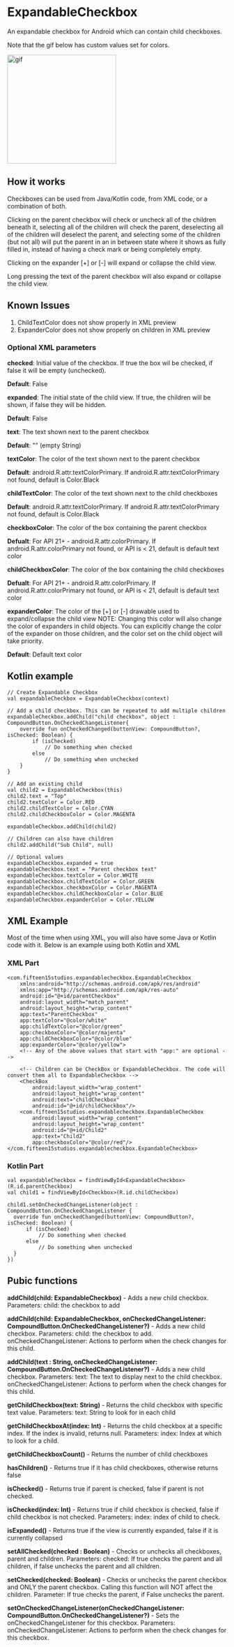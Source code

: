 # ExpandableCheckbox
An expandable checkbox for Android which can contain child checkboxes.

Note that the gif below has custom values set for colors.

<img src="https://raw.githubusercontent.com/Fifteen15Studios/ExpandableCheckbox/master/2020_02_28_164500.gif?raw=true" alt="gif" width="250"> 

## How it works
Checkboxes can be used from Java/Kotlin code, from XML code, or a combination of both.

Clicking on the parent checkbox will check or uncheck all of the children beneath it, selecting all of the children will check the parent, deselecting all of the children will deselect the parent, and selecting some of the children (but not all) will put the parent in an in between state where it shows as fully filled in, instead of having a check mark or being completely empty.

Clicking on the expander [+] or [-] will expand or collapse the child view.

Long pressing the text of the parent checkbox will also expand or collapse the child view.

## Known Issues
1. ChildTextColor does not show properly in XML preview 
2. ExpanderColor does not show properly on children in XML preview

### Optional XML parameters
**checked**: Initial value of the checkbox. If true the box wil be checked, if false it will be empty (unchecked).

**Default**: False


**expanded**: The initial state of the child view. If true, the children will be shown, if false they will be hidden.

**Default**: False


**text**: The text shown next to the parent checkbox

**Default**: "" (empty String)


**textColor**: The color of the text shown next to the parent checkbox

**Default**: android.R.attr.textColorPrimary. If android.R.attr.textColorPrimary not found, default is Color.Black


**childTextColor**: The color of the text shown next to the child checkboxes

**Default**: android.R.attr.textColorPrimary. If android.R.attr.textColorPrimary not found, default is Color.Black


**checkboxColor**: The color of the box containing the parent checkbox

**Defualt**: For API 21+ - android.R.attr.colorPrimary. If android.R.attr.colorPrimary not found, or API is < 21, default is default text color


**childCheckboxColor**: The color of the box containing the child checkboxes

**Defualt**: For API 21+ - android.R.attr.colorPrimary. If android.R.attr.colorPrimary not found, or API is < 21, default is default text color


**expanderColor**: The color of the [+] or [-] drawable used to expand/collapse the child view
NOTE: Changing this color will also change the color of expanders in child objects. You can explicitly change the color of the expander on those children, and the color set on the child object will take priority.

**Default**: Default text color

## Kotlin example
```
// Create Expandable Checkbox
val expandableCheckbox = ExpandableCheckbox(context)

// Add a child checkbox. This can be repeated to add multiple children
expandableCheckbox.addChild("child checkbox", object : CompoundButton.OnCheckedChangeListener{
    override fun onCheckedChanged(buttonView: CompoundButton?, isChecked: Boolean) {
        if (isChecked)
            // Do something when checked
        else
            // Do something when unchecked
    }
}

// Add an existing child
val child2 = ExpandableCheckbox(this)
child2.text = "Top"
child2.textColor = Color.RED
child2.childTextColor = Color.CYAN
child2.childCheckboxColor = Color.MAGENTA

expandableCheckbox.addChild(child2)

// Children can also have children
child2.addChild("Sub Child", null)

// Optional values
expandableCheckbox.expanded = true
expandableCheckbox.text = "Parent checkbox text"
expandableCheckbox.textColor = Color.WHITE
expandableCheckbox.childTextColor = Color.GREEN
expandableCheckbox.checkboxColor = Color.MAGENTA
expandableCheckbox.childCheckboxColor = Color.BLUE
expandableCheckbox.expanderColor = Color.YELLOW
```

## XML Example
Most of the time when using XML, you will also have some Java or Kotlin code with it. Below is an example using both Kotlin and XML

### XML Part
```
<com.fifteen15studios.expandablecheckbox.ExpandableCheckbox
    xmlns:android="http://schemas.android.com/apk/res/android"
    xmlns:app="http://schemas.android.com/apk/res-auto"
    android:id="@+id/parentCheckbox"
    android:layout_width="match_parent"
    android:layout_height="wrap_content"
    app:text="ParentCheckbox"
    app:textColor="@color/white"
    app:childTextColor="@color/green"
    app:checkboxColor="@color/majenta"
    app:childCheckboxColor="@color/blue"
    app:expanderColor="@color/yellow">
    <!-- Any of the above values that start with "app:" are optional -->
    
    <!-- Children can be CheckBox or ExpandableCheckbox. The code will convert them all to ExpandableCheckbox -->
    <CheckBox
        android:layout_width="wrap_content"
        android:layout_height="wrap_content"
        android:text="childCheckbox"
        android:id="@+id/childCheckbox"/>
    <com.fifteen15studios.expandablecheckbox.ExpandableCheckbox
        android:layout_width="wrap_content"
        android:layout_height="wrap_content"
        android:id="@+id/Child2"
        app:text="Child2"
        app:checkboxColor="@color/red"/>
</com.fifteen15studios.expandablecheckbox.ExpandableCheckbox>
```

### Kotlin Part
```
val expandableCheckbox = findViewById<ExpandableCheckbox>(R.id.parentCheckbox)
val child1 = findViewById<Checkbox>(R.id.childCheckbox)

child1.setOnCheckedChangeListener(object : CompoundButton.OnCheckedChangeListener {
  override fun onCheckedChanged(buttonView: CompoundButton?, isChecked: Boolean) {
      if (isChecked)
          // Do something when checked
      else
          // Do something when unchecked
  }
})
```

## Pubic functions
**addChild(child: ExpandableCheckbox)** - Adds a new child checkbox. Parameters: child: the checkbox to add

**addChild(child: ExpandableCheckbox, onCheckedChangeListener: CompoundButton.OnCheckedChangeListener?)** - Adds a new child checkbox. Parameters: child: the checkbox to add. onCheckedChangeListener: Actions to perform when the check changes for this child.

**addChild(text : String, onCheckedChangeListener: CompoundButton.OnCheckedChangeListener?)** - Adds a new child checkbox. Parameters: text: The text to display next to the child checkbox. onCheckedChangeListener: Actions to perform when the check changes for this child.

**getChildCheckbox(text: String)** - Returns the child checkbox with specific text value. Parameters: text: String to look for in each child

**getChildCheckboxAt(index: Int)** - Returns the child checkbox at a specific index. If the index is invalid, returns null. Parameters: index: Index at which to look for a child.

**getChildCheckboxCount()** - Returns the number of child checkboxes

**hasChildren()** - Returns true if it has child checkboxes, otherwise returns false

**isChecked()** - Returns true if parent is checked, false if parent is not checked.

**isChecked(index: Int)** - Returns true if child checkbox is checked, false if child checkbox is not checked. Parameters: index: index of child to check.

**isExpanded()** - Returns true if the view is currently expanded, false if it is currently collapsed

**setAllChecked(checked : Boolean)** - Checks or unchecks all checkboxes, parent and children. Parameters: checked: If true checks the parent and all children, if false unchecks the parent and all children.

**setChecked(checked: Boolean)** - Checks or unchecks the parent checkbox and ONLY the parent checkbox. Calling this function will NOT affect the children. Parameter: If true checks the parent, if False unchecks the parent.

**setOnCheckedChangeListener(onCheckedChangeListener: CompoundButton.OnCheckedChangeListener?)** - Sets the onCheckedChangeListener for this checkbox. Parameters: onCheckedChangeListener: Actions to perform when the check changes for this checkbox.
